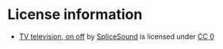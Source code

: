 # License information
* [TV television, on off](https://freesound.org/people/SpliceSound/sounds/188197/) by [SpliceSound](https://freesound.org/people/SpliceSound/) is licensed under [CC 0](https://creativecommons.org/publicdomain/zero/1.0/)
